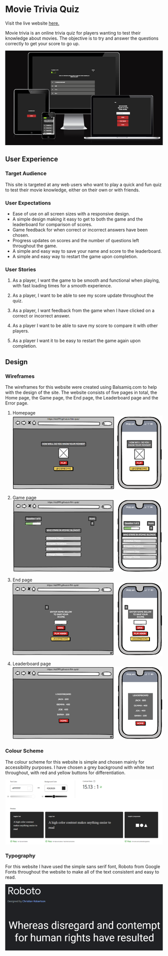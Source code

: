 # Movie Trivia Quiz

Visit the live website [here.](https://kb5991.github.io/film-quiz/)

Movie trivia is an online trivia quiz for players wanting to test their knowledge about movies. The objective is to try and answer the questions correctly to get your score to go up.

![Responsive website example image](assets\images\responsive.png)

## User Experience

### Target Audience

This site is targeted at any web users who want to play a quick and fun quiz to test their movie knowledge, either on their own or with friends.

### User Expectations

- Ease of use on all screen sizes with a responsive design.
- A simple design making it easy to get to both the game and the leaderboard for comparison of scores.
- Game feedback for when correct or incorrect answers have been chosen.
- Progress updates on scores and the number of questions left throughout the game.
- A simple and easy way to save your name and score to the leaderboard.
- A simple and easy way to restart the game upon completion.

### User Stories

1. As a player, I want the game to be smooth and functional when playing, with fast loading times for a smooth experience.

2. As a player, I want to be able to see my score update throughout the quiz.

3. As a player, I want feedback from the game when I have clicked on a correct or incorrect answer.

4. As a player I want to be able to save my score to compare it with other players.

5. As a player I want it to be easy to restart the game again upon completion.

## Design

### Wireframes

The wireframes for this website were created using Balsamiq.com to help with the design of the site. The website consists of five pages in total, the Home page, the Game page, the End page, the Leaderboard page and the Error page.

1. Homepage<br>
![desktop and mobile wireframes home](assets\images\homepagewireframes.png)

2. Game page<br>
![desktop and mobile wireframes game](assets\images\gamepagewireframes.png)

3. End page<br>
![desktop and mobile wireframes end](assets\images\endpagewireframes.png)

4. Leaderboard page<br>
![desktop and mobile wireframes leaderboard](assets\images\leaderboardwireframes.png)

### Colour Scheme

The colour scheme for this website is simple and chosen mainly for accessibility purposes. I have chosen a grey background with white text throughout, with red and yellow buttons for differentiation.

![accessibility checker](assets\images\adobecolour.png)

### Typography

For this website I have used the simple sans serif font, Roboto from Google Fonts throughout the website to make all of the text consistent and easy to read.

![roboto font](assets\images\roboto.png)